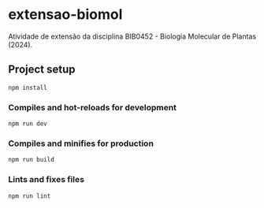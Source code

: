 # extensao-biomol
Atividade de extensão da disciplina BIB0452 - Biologia Molecular de Plantas (2024).

## Project setup
```
npm install
```

### Compiles and hot-reloads for development
```
npm run dev
```

### Compiles and minifies for production
```
npm run build
```

### Lints and fixes files
```
npm run lint